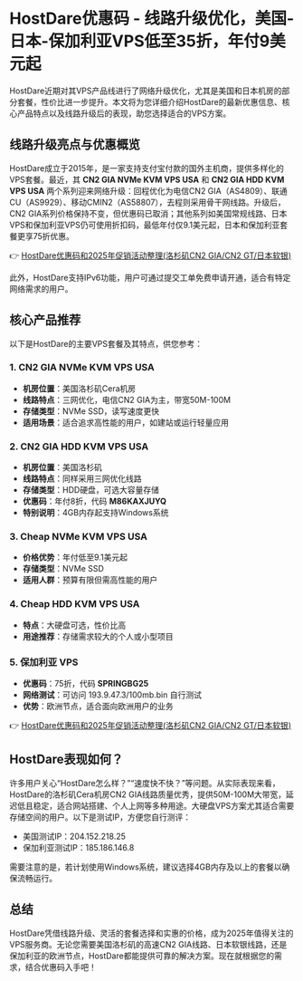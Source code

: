 # HostDare优惠码 - 线路升级优化，美国-日本-保加利亚VPS低至35折，年付9美元起

HostDare近期对其VPS产品线进行了网络升级优化，尤其是美国和日本机房的部分套餐，性价比进一步提升。本文将为您详细介绍HostDare的最新优惠信息、核心产品特点以及线路升级后的表现，助您选择适合的VPS方案。

## 线路升级亮点与优惠概览

HostDare成立于2015年，是一家支持支付宝付款的国外主机商，提供多样化的VPS套餐。最近，其 **CN2 GIA NVMe KVM VPS USA** 和 **CN2 GIA HDD KVM VPS USA** 两个系列迎来网络升级：回程优化为电信CN2 GIA（AS4809）、联通CU（AS9929）、移动CMIN2（AS58807），去程则采用骨干网线路。升级后，CN2 GIA系列价格保持不变，但优惠码已取消；其他系列如美国常规线路、日本VPS和保加利亚VPS仍可使用折扣码，最低年付仅9.1美元起，日本和保加利亚套餐更享75折优惠。

👉 [HostDare优惠码和2025年促销活动整理(洛杉矶CN2 GIA/CN2 GT/日本软银)](https://bit.ly/hostdare)

此外，HostDare支持IPv6功能，用户可通过提交工单免费申请开通，适合有特定网络需求的用户。

## 核心产品推荐

以下是HostDare的主要VPS套餐及其特点，供您参考：

### 1. CN2 GIA NVMe KVM VPS USA

- **机房位置**：美国洛杉矶Cera机房  
- **线路特点**：三网优化，电信CN2 GIA为主，带宽50M-100M  
- **存储类型**：NVMe SSD，读写速度更快  
- **适用场景**：适合追求高性能的用户，如建站或运行轻量应用  

### 2. CN2 GIA HDD KVM VPS USA

- **机房位置**：美国洛杉矶  
- **线路特点**：同样采用三网优化线路  
- **存储类型**：HDD硬盘，可选大容量存储  
- **优惠码**：年付8折，代码 **M86KAXJUYQ**  
- **特别说明**：4GB内存起支持Windows系统  

### 3. Cheap NVMe KVM VPS USA

- **价格优势**：年付低至9.1美元起  
- **存储类型**：NVMe SSD  
- **适用人群**：预算有限但需高性能的用户  

### 4. Cheap HDD KVM VPS USA

- **特点**：大硬盘可选，性价比高  
- **用途推荐**：存储需求较大的个人或小型项目  

### 5. 保加利亚 VPS

- **优惠码**：75折，代码 **SPRINGBG25**  
- **网络测试**：可访问 193.9.47.3/100mb.bin 自行测试  
- **优势**：欧洲节点，适合面向欧洲用户的业务  

👉 [HostDare优惠码和2025年促销活动整理(洛杉矶CN2 GIA/CN2 GT/日本软银)](https://bit.ly/hostdare)

## HostDare表现如何？

许多用户关心“HostDare怎么样？”“速度快不快？”等问题。从实际表现来看，HostDare的洛杉矶Cera机房CN2 GIA线路质量优秀，提供50M-100M大带宽，延迟低且稳定，适合网站搭建、个人上网等多种用途。大硬盘VPS方案尤其适合需要存储空间的用户。以下是测试IP，方便您自行测评：  
- 美国测试IP：204.152.218.25  
- 保加利亚测试IP：185.186.146.8  

需要注意的是，若计划使用Windows系统，建议选择4GB内存及以上的套餐以确保流畅运行。

## 总结

HostDare凭借线路升级、灵活的套餐选择和实惠的价格，成为2025年值得关注的VPS服务商。无论您需要美国洛杉矶的高速CN2 GIA线路、日本软银线路，还是保加利亚的欧洲节点，HostDare都能提供可靠的解决方案。现在就根据您的需求，结合优惠码入手吧！